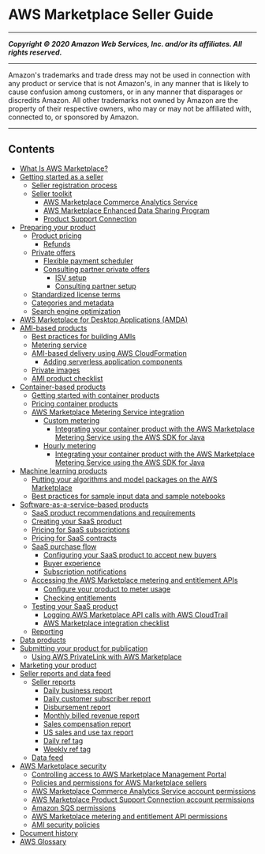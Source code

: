 # AWS Marketplace Seller Guide

-----
*****Copyright &copy; 2020 Amazon Web Services, Inc. and/or its affiliates. All rights reserved.*****

-----
Amazon's trademarks and trade dress may not be used in 
     connection with any product or service that is not Amazon's, 
     in any manner that is likely to cause confusion among customers, 
     or in any manner that disparages or discredits Amazon. All other 
     trademarks not owned by Amazon are the property of their respective
     owners, who may or may not be affiliated with, connected to, or 
     sponsored by Amazon.

-----
## Contents
+ [What Is AWS Marketplace?](what-is-marketplace.md)
+ [Getting started as a seller](user-guide-for-sellers.md)
   + [Seller registration process](seller-registration-process.md)
   + [Seller toolkit](additional-seller-tools.md)
      + [AWS Marketplace Commerce Analytics Service](commerce-analytics-service.md)
      + [AWS Marketplace Enhanced Data Sharing Program](enhanced-data-sharing-program.md)
      + [Product Support Connection](product-support-connection.md)
+ [Preparing your product](product-preparation.md)
   + [Product pricing](pricing.md)
      + [Refunds](refunds.md)
   + [Private offers](private-offers-overview.md)
      + [Flexible payment scheduler](flexible-payment-scheduler.md)
      + [Consulting partner private offers](consulting-partner-offers.md)
         + [ISV setup](consulting-partner-isv-info.md)
         + [Consulting partner setup](consulting-partner-info.md)
   + [Standardized license terms](standardized-license-terms.md)
   + [Categories and metadata](categories-and-metadata.md)
   + [Search engine optimization](search-engine-optimization.md)
+ [AWS Marketplace for Desktop Applications (AMDA)](amda.md)
+ [AMI-based products](ami-products.md)
   + [Best practices for building AMIs](best-practices-for-building-your-amis.md)
   + [Metering service](metering-service.md)
   + [AMI-based delivery using AWS CloudFormation](cloudformation.md)
      + [Adding serverless application components](cloudformation-serverless-application.md)
   + [Private images](private-images.md)
   + [AMI product checklist](aws-marketplace-listing-checklist.md)
+ [Container-based products](container-based-products.md)
   + [Getting started with container products](container-product-getting-started.md)
   + [Pricing container products](pricing-container-products.md)
   + [AWS Marketplace Metering Service integration](entitlement-and-metering-for-paid-products.md)
      + [Custom metering](container-metering-meterusage.md)
         + [Integrating your container product with the AWS Marketplace Metering Service using the AWS SDK for Java](java-integration-example-meterusage.md)
      + [Hourly metering](container-metering-registerusage.md)
         + [Integrating your container product with the AWS Marketplace Metering Service using the AWS SDK for Java](java-integration-example-registerusage.md)
+ [Machine learning products](machine-learning-products.md)
   + [Putting your algorithms and model packages on the AWS Marketplace](listing-algorithms-and-model-packages-in-aws-marketplace-for-machine-learning.md)
   + [Best practices for sample input data and sample notebooks](best-practices-sample-ml.md)
+ [Software-as-a-service–based products](software-as-a-service-based-products-saas.md)
   + [SaaS product recommendations and requirements](saas-guidelines.md)
   + [Creating your SaaS product](listing-your-saas-product.md)
   + [Pricing for SaaS subscriptions](saas-subscriptions.md)
   + [Pricing for SaaS contracts](saas-contracts.md)
   + [SaaS purchase flow](saas-purchase-flow.md)
      + [Configuring your SaaS product to accept new buyers](configuring-your-saas-application-to-accept-new-customers.md)
      + [Buyer experience](customer-experience.md)
      + [Subscription notifications](subscription-notification.md)
   + [Accessing the AWS Marketplace metering and entitlement APIs](accessing-the-aws-marketplace-metering-and-entitlement-apis.md)
      + [Conﬁgure your product to meter usage](configure-application-for-meter-usage.md)
      + [Checking entitlements](checking-entitlements.md)
   + [Testing your SaaS product](testing-your-saas-product.md)
      + [Logging AWS Marketplace API calls with AWS CloudTrail](logging-aws-marketplace-api-calls-with-aws-cloudtrail.md)
      + [AWS Marketplace integration checklist](aws-marketplace-integration-checklist.md)
   + [Reporting](saas-reporting.md)
+ [Data products](data-products.md)
+ [Submitting your product for publication](product-submission.md)
   + [Using AWS PrivateLink with AWS Marketplace](privatelink.md)
+ [Marketing your product](product-marketing.md)
+ [Seller reports and data feed](reports-and-data-feed.md)
   + [Seller reports](Reporting.md)
      + [Daily business report](DailyBuisnessReport.md)
      + [Daily customer subscriber report](daily-customer-subscriber-report.md)
      + [Disbursement report](monthly-disbursement-report.md)
      + [Monthly billed revenue report](monthly-billed-revenue-report.md)
      + [Sales compensation report](sales-compensation-report.md)
      + [US sales and use tax report](u.s.-sales-and-use-tax-report.md)
      + [Daily ref tag](daily-ref-tag.md)
      + [Weekly ref tag](weekly-ref-tag-1.md)
   + [Data feed](data-feed.md)
+ [AWS Marketplace security](security.md)
   + [Controlling access to AWS Marketplace Management Portal](marketplace-management-portal-user-access.md)
   + [Policies and permissions for AWS Marketplace sellers](detailed-management-portal-permissions.md)
   + [AWS Marketplace Commerce Analytics Service account permissions](set-aws-iam-cas-permissions.md)
   + [AWS Marketplace Product Support Connection account permissions](set-aws-iam-psc-permissions.md)
   + [Amazon SQS permissions](set-aws-iam-sqs-permissions.md)
   + [AWS Marketplace metering and entitlement API permissions](iam-user-policy-for-aws-marketplace-actions.md)
   + [AMI security policies](product-and-ami-policies.md)
+ [Document history](document-history.md)
+ [AWS Glossary](glossary.md)